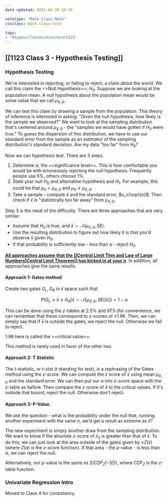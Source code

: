 ```yaml
---
date updated: 2021-06-30 19:34

notetype: "Math Class Note"
cssclass: math-class-note

tags: 
- '#types/classes/econ/econ1123'
---
```


## [[1123 Class 3 - Hypothesis Testing]]


### Hypothesis Testing 

We're interested in rejecting, or failing to reject, a claim about the world. We call this claim the ==Null Hypothesis==; $H_0$. Suppose we are looking at the population mean. A null hypothesis about the population mean would be some value that we call $\mu_{X,0}$.

We can test this claim by drawing a sample from the population. This theory of inference is interested in asking: "Given the null hypothesis, how likely is the sample we observed?" We want to look at the sampling distribution that's centered around $\mu_{X,0}$ - the "samples we would have gotten if $H_0$ were true." To guess the dispersion of this distribution, we have to use our standard error from the sample as an estimator of the sampling distribution's standard deviation.  Are my data "too far" from $H_0$? 

Now we can hypothesis test. There are 3 steps.

1) Determine $\alpha$, the ==significance level==. This is how comfortable you would be with erroneously rejecting the null hypothesis. Frequently people use 5%, others choose 1%. 
2) State your null $H_0$ and alternative hypothesis and $H_1$. For example, this could be that $\mu_X = \mu_{X,0}$ and $\mu_X \neq \mu_{X,0}$. 
3) Take a sample - compute $\bar{x}$ and the standard error, $s_x/\sqrt{n}$. Then check if $\bar{x}$ is "statistically too far away" from $\mu_{X,0}$. 

Step 3 is the meat of the difficulty. There are three approaches that are very similar: 
- Assume that $H_0$ is true, and $\bar{x} \sim \mathcal{N}(\mu_{X,0}, SE)$. 
- Use the resulting distribution to figure out how likely it is that you'd observe $\bar{x}$  given $H_0$. 
- If that probability is sufficiently low - less than $\alpha$ - reject $H_0$. 

**<u>All  approaches assume that the [[Central Limit Thm and Law of Large Numbers|Central Limit Theorem]] has kicked in at your $n$</u>**. In addition, all approaches give the same results. 

#### Approach 1: Gates method 

Create two gates $G_L, G_R$ in $\bar{x}$ space such that

$$ P(G_L \leq \bar{x} \leq G_R| \bar{x} \sim \mathcal{N}[\mu_{X,0}, SE(\bar{x})] ) = 1 - \alpha$$

This can be done using the $z$-tables at $2.5\%$ and $97.5%$ (for convenience, we can remember that these correspond to $z$-scores of $\pm 1.96$. Then, we can simply say that if $\bar{x}$ is outside the gates, we reject the null. Otherwise we fail to reject. 

$1.96$ here is called the ==critical value==.

This method is rarely used in favor of the other two. 

#### Approach 2: T Statistic

The $t$-statistic, or $t$-stat ($t$ standing for test), is a rephrasing of the Gates method using the $z$-score. We can compute the $z$ score of $\bar{x}$ using mean $\mu_{X,0}$ and the standard error. We can then put our $\alpha$ into $z$-score space with the $z$-table as before. Then compare the $z$-score of $\bar{x}$ to the critical values. If it's outside that bound, reject the null. Otherwise don't reject. 

#### Approach 3: P-Value. 

We ask the question - what is the probability under the null that, running another experiment with the same $n$, we'd get a result as extreme as $\bar{x}$? 

The new experiment is simply another draw from the sampling distribution. We want to know if the absolute $z$-score of $\bar{x}_2$ is greater than that of $\bar{x}$. To do this, we can just look at the area outside of the gates given by $\pm Z(\bar{x})$ (where $Z(a)$ is the $z$-score function). If that area - the $p$-value - is less than $\alpha$, we can reject the null. 

Alternatively, our $p$-value is the same as $2(CDF_{Z}(-|t|))$, where $CDF_{Z}$ is the $z$-table function. 


### Univariate Regression Intro

Moved to Class 4 for consistency. 